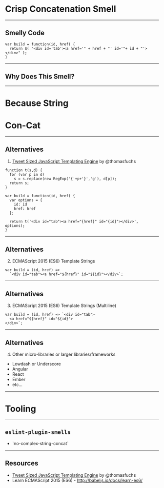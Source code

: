 # Crisp Concatenation Smell
<!-- .slide: data-state="statusLint statusLint--easy statusRule statusRule--none statusSkill statusSkill--junior" -->

------

## Smelly Code
<!-- .slide: data-title="Crisp Concatenation" data-state="title statusLint statusLint--easy statusRule statusRule--none statusSkill statusSkill--junior" data-background="#222" -->

```
var build = function(id, href) {
  return $( "<div id='tab'><a href='" + href + "' id='"+ id + "'></div>" );
}
```

------

## Why Does This Smell?
<!-- .slide: data-title="Crisp Concatenation" data-state="title statusLint statusLint--easy statusRule statusRule--none statusSkill statusSkill--junior" data-background="#222" -->

------

# Because String
<!-- .slide: data-title="Crisp Concatenation" data-state="title statusLint statusLint--easy statusRule statusRule--none statusSkill statusSkill--junior" data-background="./img/con-cat.jpg" -->

# Con-Cat <!-- .element class="fragment highlight-red" -->

------

## Alternatives
<!-- .slide: data-title="Crisp Concatenation" data-state="title statusLint statusLint--easy statusRule statusRule--none statusSkill statusSkill--mid statusSkill--change" data-background="#222" -->

1) [Tweet Sized JavaScript Templating Engine](http://mir.aculo.us/2011/03/09/little-helpers-a-tweet-sized-javascript-templating-engine/) by @thomasfuchs

```
function t(s,d) {
  for (var p in d)
    s = s.replace(new RegExp('{'+p+'}','g'), d[p]);
  return s;
}

var build = function(id, href) {
  var options = {
    id: id
    href: href
  };

  return t('<div id="tab"><a href="{href}" id="{id}"></div>', options);
}
```

------

## Alternatives
<!-- .slide: data-title="Crisp Concatenation" data-state="title statusLint statusLint--easy statusRule statusRule--none statusSkill statusSkill--senior statusSkill--change" data-background="#222" -->

2) ECMAScript 2015 (ES6) Template Strings

```
var build = (id, href) =>
  `<div id="tab"><a href="${href}" id="${id}"></div>`;
```

------

## Alternatives
<!-- .slide: data-title="Crisp Concatenation" data-state="title statusLint statusLint--easy statusRule statusRule--none statusSkill statusSkill--senior" data-background="#222" -->

3) ECMAScript 2015 (ES6) Template Strings (Multiline)

```
var build = (id, href) => `<div id="tab">
  <a href="${href}" id="${id}">
</div>`;
```

------

## Alternatives
<!-- .slide: data-title="Crisp Concatenation" data-state="title statusLint statusLint--easy statusRule statusRule--none statusSkill statusSkill--senior" data-background="#222" -->

4) Other micro-libraries or larger libraries/frameworks

* Lowdash or Underscore
* Angular
* React
* Ember
* etc...

------

# Tooling
<!-- .slide: data-title="Crisp Concatenation" data-state="title statusLint statusLint--easy statusRule statusRule--none statusSkill statusSkill--senior" data-background="#222" -->

------

## `eslint-plugin-smells`
<!-- .slide: data-title="Crisp Concatenation" data-state="title statusLint statusLint--easy statusRule statusRule--custom statusRule--change statusSkill statusSkill--senior" data-background="#222" -->

* <!-- .element: class="fragment" --> `no-complex-string-concat`

------

## Resources
<!-- .slide: data-title="Crisp Concatenation" data-state="title statusLint statusLint--easy statusRule statusRule--none statusSkill statusSkill--senior" data-background="#222" -->

* [Tweet Sized JavaScript Templating Engine](http://mir.aculo.us/2011/03/09/little-helpers-a-tweet-sized-javascript-templating-engine/) by @thomasfuchs
* Learn ECMAScript 2015 (ES6) - http://babeljs.io/docs/learn-es6/
